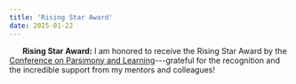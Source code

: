 ```yaml
---
title: 'Rising Star Award'
date: 2025-01-22
---
```


&nbsp;&nbsp;&nbsp;&nbsp;&nbsp; **Rising Star Award:** I am honored to receive the Rising Star Award by the [Conference on Parsimony and Learning](https://cpal.cc/)---grateful for the recognition and the incredible support from my mentors and colleagues!